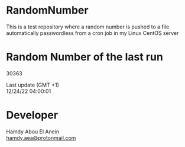 # RandomNumber    
This is a test repository where a random number is pushed to a file automatically passwordless from a cron job in my Linux CentOS server    
# Random Number of the last run   
30363
      
Last update (GMT +1)    
12/24/22 04:00:01
# Developer    
Hamdy Abou El Anein   
hamdy.aea@protonmail.com

